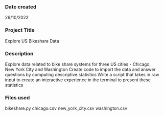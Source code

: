 ### Date created
26/10/2022

### Project Title
Explore US Bikeshare Data 

### Description
Explore data related to bike share systems for three US cities - Chicago, New York City and Washington
Create code to import the data and answer questions by computing descriptive statistics
Write a script that takes in raw input to create an interactive experience in the terminal to present these statistics

### Files used
bikeshare.py
chicago.csv
new_york_city.csv
washington.csv


